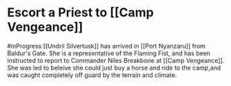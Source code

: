 # Escort a Priest to [[Camp Vengeance]]
#inProgress
 [[Undril Silvertusk]] has arrived in [[Port Nyanzaru]] from Baldur's Gate. She is a representative of the Flaming Fist, and has been instructed to report to Commander Niles Breakbone at [[Camp Vengeance]]. She was led to beleive she could just buy a horse and ride to the camp,and was caught completely off guard by the terrain and climate.